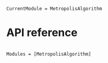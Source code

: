 ```@meta
CurrentModule = MetropolisAlgorithm
```

# API reference

```@index
```

```@autodocs
Modules = [MetropolisAlgorithm]
```
